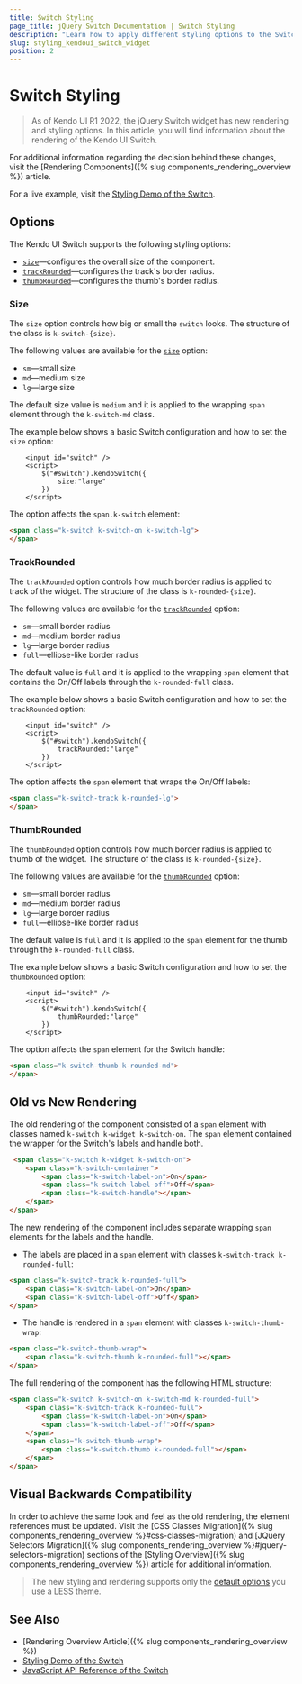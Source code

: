 ```yaml
---
title: Switch Styling
page_title: jQuery Switch Documentation | Switch Styling
description: "Learn how to apply different styling options to the Switch widget."
slug: styling_kendoui_switch_widget
position: 2
---
```


# Switch Styling

> As of Kendo UI R1 2022, the jQuery Switch widget has new rendering and styling options.
In this article, you will find information about the rendering of the Kendo UI Switch.

For additional information regarding the decision behind these changes, visit the [Rendering Components]({% slug components_rendering_overview %}) article.

For a live example, visit the [Styling Demo of the Switch](https://demos.telerik.com/kendo-ui/switch/styling).

## Options

The Kendo UI Switch supports the following styling options:

- [`size`](#size)—configures the overall size of the component.
- [`trackRounded`](#trackRounded)—configures the track's border radius.
- [`thumbRounded`](#thumbRounded)—configures the thumb's border radius.

### Size

The `size` option controls how big or small the `switch` looks. The structure of the class is `k-switch-{size}`.

The following values are available for the [`size`](/api/javascript/ui/switch/configuration/size) option:

- `sm`—small size
- `md`—medium size
- `lg`—large size

The default size value is `medium` and it is applied to the wrapping `span` element through the `k-switch-md` class.

The example below shows a basic Switch configuration and how to set the `size` option:

```dojo
    <input id="switch" />
    <script>
        $("#switch").kendoSwitch({
            size:"large"
        })
    </script>
```

The option affects the `span.k-switch` element:

```html
<span class="k-switch k-switch-on k-switch-lg">
</span>
```

### TrackRounded

The `trackRounded` option controls how much border radius is applied to track of the widget. The structure of the class is `k-rounded-{size}`.

The following values are available for the [`trackRounded`](/api/javascript/ui/switch/configuration/trackRounded) option:

- `sm`—small border radius
- `md`—medium border radius
- `lg`—large border radius
- `full`—ellipse-like  border radius

The default value is `full` and it is applied to the wrapping `span` element that contains the On/Off labels through the `k-rounded-full` class.

The example below shows a basic Switch configuration and how to set the `trackRounded` option:

```dojo
    <input id="switch" />
    <script>
        $("#switch").kendoSwitch({
            trackRounded:"large"
        })
    </script>
```

The option affects the `span` element that wraps the On/Off labels:

```html
<span class="k-switch-track k-rounded-lg">
</span>
```

### ThumbRounded

The `thumbRounded` option controls how much border radius is applied to thumb of the widget. The structure of the class is `k-rounded-{size}`.

The following values are available for the [`thumbRounded`](/api/javascript/ui/switch/configuration/thumbRounded) option:

- `sm`—small border radius
- `md`—medium border radius
- `lg`—large border radius
- `full`—ellipse-like  border radius

The default value is `full` and it is applied to the `span` element for the thumb through the `k-rounded-full` class.

The example below shows a basic Switch configuration and how to set the `thumbRounded` option:

```dojo
    <input id="switch" />
    <script>
        $("#switch").kendoSwitch({
            thumbRounded:"large"
        })
    </script>
```

The option affects the `span` element for the Switch handle:

```html
<span class="k-switch-thumb k-rounded-md">
</span>
```

## Old vs New Rendering

The old rendering of the component consisted of a `span` element with classes named `k-switch k-widget k-switch-on`. The `span` element contained the wrapper for the Switch's labels and handle both.

```html
 <span class="k-switch k-widget k-switch-on">
    <span class="k-switch-container">
        <span class="k-switch-label-on">On</span>
        <span class="k-switch-label-off">Off</span>
        <span class="k-switch-handle"></span>
    </span>
</span>
```

The new rendering of the component includes separate wrapping `span` elements for the labels and the handle.

- The labels are placed in a `span` element with classes `k-switch-track k-rounded-full`:

```html
<span class="k-switch-track k-rounded-full">
    <span class="k-switch-label-on">On</span>
    <span class="k-switch-label-off">Off</span>
</span>
```

- The handle is rendered in a `span` element with classes `k-switch-thumb-wrap`:

```html
<span class="k-switch-thumb-wrap">
    <span class="k-switch-thumb k-rounded-full"></span>
</span>

```

The full rendering of the component has the following HTML structure:

```html
<span class="k-switch k-switch-on k-switch-md k-rounded-full">
    <span class="k-switch-track k-rounded-full">
        <span class="k-switch-label-on">On</span>
        <span class="k-switch-label-off">Off</span>
    </span>
    <span class="k-switch-thumb-wrap">
        <span class="k-switch-thumb k-rounded-full"></span>
    </span>
</span>
```

## Visual Backwards Compatibility

In order to achieve the same look and feel as the old rendering, the element references must be updated. Visit the [CSS Classes Migration]({% slug components_rendering_overview %}#css-classes-migration) and [JQuery Selectors Migration]({% slug components_rendering_overview %}#jquery-selectors-migration) sections of the [Styling Overview]({% slug components_rendering_overview %}) article for additional information.

> The new styling and rendering supports only the [default options](#options) you use a LESS theme.

## See Also

* [Rendering Overview Article]({% slug components_rendering_overview %})
* [Styling Demo of the Switch](https://demos.telerik.com/kendo-ui/switch/styling)
* [JavaScript API Reference of the Switch](/api/javascript/ui/switch)